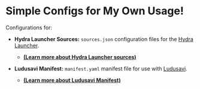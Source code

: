 # Simple Configs for My Own Usage!

Configurations for:

*   **Hydra Launcher Sources:** `sources.json` configuration files for the [Hydra Launcher](https://github.com/hydralauncher/hydra).
    *   [**(Learn more about Hydra Launcher sources)**](https://github.com/Burbenpho/gametoolkit/tree/main/hydra-launcher-sources)

*   **Ludusavi Manifest:** `manifest.yaml` manifest file for use with [Ludusavi](https://github.com/mtkennerly/ludusavi-manifest).
    *   [**(Learn more about Ludusavi Manifest)**](https://github.com/Burbenpho/gametoolkit/tree/main/ludusavi-manifest)
